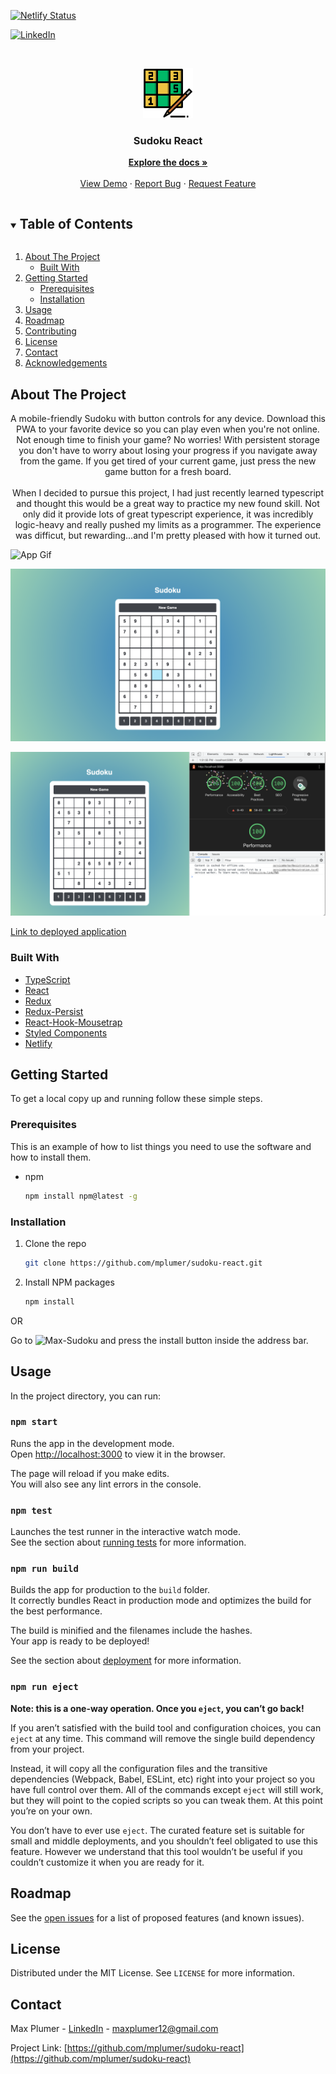[![Netlify Status](https://api.netlify.com/api/v1/badges/d6efb46d-8184-4a2c-b512-e2ef75908dbc/deploy-status)](https://app.netlify.com/sites/sudoku-react-app/deploys)

[![LinkedIn][linkedin-shield]][linkedin-url]

<br />
<p align="center">
  <a href="https://max-sudoku.netlify.app/">
    <img src="https://github.com/mplumer/sudoku-react/blob/develop/public/assets/logo192.png" alt="Logo" width="80" height="80">
  </a>

  <h3 align="center">Sudoku React</h3>

  <p align="center">
    <a href="https://max-sudoku.netlify.app/"><strong>Explore the docs »</strong></a>
    <br />
    <br />
    <a href="https:/max-sudoku.netlify.app/">View Demo</a>
    ·
    <a href="https://github.com/mplumer/sudoku-react/issues">Report Bug</a>
    ·
    <a href="https://github.com/mplumer/sudoku-react/issues">Request Feature</a>
  </p>
</p>

<!-- TABLE OF CONTENTS -->
<details open="open">
  <summary><h2 style="display: inline-block">Table of Contents</h2></summary>
  <ol>
    <li>
      <a href="#about-the-project">About The Project</a>
      <ul>
        <li><a href="#built-with">Built With</a></li>
      </ul>
    </li>
    <li>
      <a href="#getting-started">Getting Started</a>
      <ul>
        <li><a href="#prerequisites">Prerequisites</a></li>
        <li><a href="#installation">Installation</a></li>
      </ul>
    </li>
    <li><a href="#usage">Usage</a></li>
    <li><a href="#roadmap">Roadmap</a></li>
    <li><a href="#contributing">Contributing</a></li>
    <li><a href="#license">License</a></li>
    <li><a href="#contact">Contact</a></li>
    <li><a href="#acknowledgements">Acknowledgements</a></li>
  </ol>
</details>

<!-- ABOUT THE PROJECT -->

## About The Project

<p align="center">
A mobile-friendly Sudoku with button controls for any device. Download this PWA to your favorite device so you can play even when you're not online. Not enough time to finish your game? No worries! With persistent storage you don't have to worry about losing your progress if you navigate away from the game. If you get tired of your current game, just press the new game button for a fresh board. 
    <br />
    <br />
    When I decided to pursue this project, I had just recently learned typescript and thought this would be a great way to practice my new found skill. Not only did it provide lots of great typescript experience, it was incredibly logic-heavy and really pushed my limits as a programmer. The experience was difficut, but rewarding...and I'm pretty pleased with how it turned out.
 </p>

![App Gif](https://github.com/mplumer/sudoku-react/blob/develop/public/assets/Screen%20Recording%202021-06-16%20at%2010.32.43%20PM.gif)

![App Screenshot](https://github.com/mplumer/sudoku-react/blob/develop/public/assets/Screen%20Shot%202021-06-16%20at%2010.54.57%20PM.png)

![PWA Screenshot](https://github.com/mplumer/sudoku-react/blob/develop/public/assets/Screen%20Shot%202021-06-17%20at%201.52.36%20PM.png)

[Link to deployed application](https://max-sudoku.netlify.app/)

### Built With

- [TypeScript]()
- [React]()
- [Redux]()
- [Redux-Persist]()
- [React-Hook-Mousetrap]()
- [Styled Components]()
- [Netlify]()

<!-- GETTING STARTED -->

## Getting Started

To get a local copy up and running follow these simple steps.

### Prerequisites

This is an example of how to list things you need to use the software and how to install them.

- npm
  ```sh
  npm install npm@latest -g
  ```

### Installation

1. Clone the repo
   ```sh
   git clone https://github.com/mplumer/sudoku-react.git
   ```
2. Install NPM packages
   ```sh
   npm install
   ```
   
OR

Go to ![Max-Sudoku](https://max-sudoku.netlify.app/) and press the install button inside the address bar. 

<!-- USAGE EXAMPLES -->

## Usage

In the project directory, you can run:

### `npm start`

Runs the app in the development mode.<br />
Open [http://localhost:3000](http://localhost:3000) to view it in the browser.

The page will reload if you make edits.<br />
You will also see any lint errors in the console.

### `npm test`

Launches the test runner in the interactive watch mode.<br />
See the section about [running tests](https://facebook.github.io/create-react-app/docs/running-tests) for more information.

### `npm run build`

Builds the app for production to the `build` folder.<br />
It correctly bundles React in production mode and optimizes the build for the best performance.

The build is minified and the filenames include the hashes.<br />
Your app is ready to be deployed!

See the section about [deployment](https://facebook.github.io/create-react-app/docs/deployment) for more information.

### `npm run eject`

**Note: this is a one-way operation. Once you `eject`, you can’t go back!**

If you aren’t satisfied with the build tool and configuration choices, you can `eject` at any time. This command will remove the single build dependency from your project.

Instead, it will copy all the configuration files and the transitive dependencies (Webpack, Babel, ESLint, etc) right into your project so you have full control over them. All of the commands except `eject` will still work, but they will point to the copied scripts so you can tweak them. At this point you’re on your own.

You don’t have to ever use `eject`. The curated feature set is suitable for small and middle deployments, and you shouldn’t feel obligated to use this feature. However we understand that this tool wouldn’t be useful if you couldn’t customize it when you are ready for it.

<!-- ROADMAP -->

## Roadmap

See the [open issues](https://github.com/mplumer/sudoku-react/issues) for a list of proposed features (and known issues).

<!-- LICENSE -->

## License

Distributed under the MIT License. See `LICENSE` for more information.

<!-- CONTACT -->

## Contact

Max Plumer - [LinkedIn](https://www.linkedin.com/in/maxplumer/) - maxplumer12@gmail.com

Project Link: [https://github.com/mplumer/sudoku-react](https://github.com/mplumer/sudoku-react)

<!-- MARKDOWN LINKS & IMAGES -->
<!-- https://www.markdownguide.org/basic-syntax/#reference-style-links -->

[contributors-shield]: https://img.shields.io/github/contributors/github_username/repo.svg?style=for-the-badge
[contributors-url]: https://github.com/github_username/repo/graphs/contributors
[forks-shield]: https://img.shields.io/github/forks/github_username/repo.svg?style=for-the-badge
[forks-url]: https://github.com/github_username/repo/network/members
[stars-shield]: https://img.shields.io/github/stars/github_username/repo.svg?style=for-the-badge
[stars-url]: https://github.com/github_username/repo/stargazers
[issues-shield]: https://img.shields.io/github/issues/github_username/repo.svg?style=for-the-badge
[issues-url]: https://github.com/github_username/repo/issues
[license-shield]: https://img.shields.io/github/license/github_username/repo.svg?style=for-the-badge
[license-url]: https://github.com/github_username/repo/blob/master/LICENSE.txt
[linkedin-shield]: https://img.shields.io/badge/-LinkedIn-black.svg?style=for-the-badge&logo=linkedin&colorB=555
[linkedin-url]: https://linkedin.com/in/github_username
